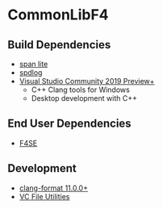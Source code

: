# CommonLibF4

## Build Dependencies
* [span lite](https://github.com/martinmoene/span-lite)
* [spdlog](https://github.com/gabime/spdlog)
* [Visual Studio Community 2019 Preview+](https://visualstudio.microsoft.com/vs/preview/)
	* C++ Clang tools for Windows
	* Desktop development with C++

## End User Dependencies
* [F4SE](https://f4se.silverlock.org/)

## Development
* [clang-format 11.0.0+](https://llvm.org/builds/)
* [VC File Utilities](https://github.com/Lynxaa/vc-fileutils)

